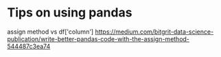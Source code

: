 # Tips on using pandas

assign method vs df['column']
https://medium.com/bitgrit-data-science-publication/write-better-pandas-code-with-the-assign-method-544487c3ea74


